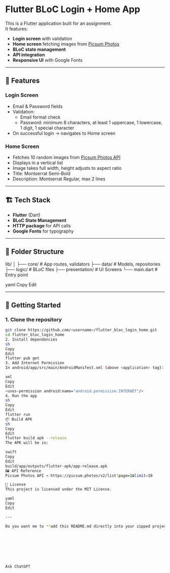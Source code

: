 # Flutter BLoC Login + Home App

This is a Flutter application built for an assignment.  
It features:
- **Login screen** with validation
- **Home screen** fetching images from [Picsum Photos](https://picsum.photos/)
- **BLoC state management**
- **API integration**
- **Responsive UI** with Google Fonts

---

## 📱 Features

### **Login Screen**
- Email & Password fields
- Validation:
  - Email format check
  - Password: minimum 8 characters, at least 1 uppercase, 1 lowercase, 1 digit, 1 special character
- On successful login → navigates to Home screen

### **Home Screen**
- Fetches 10 random images from [Picsum Photos API](https://picsum.photos/v2/list)
- Displays in a vertical list
- Image takes full width, height adjusts to aspect ratio
- Title: Montserrat Semi-Bold  
- Description: Montserrat Regular, max 2 lines

---

## 🏗️ Tech Stack
- **Flutter** (Dart)
- **BLoC State Management**
- **HTTP package** for API calls
- **Google Fonts** for typography

---

## 📂 Folder Structure
lib/
│
├── core/ # App routes, validators
├── data/ # Models, repositories
├── logic/ # BLoC files
├── presentation/ # UI Screens
└── main.dart # Entry point

yaml
Copy
Edit

---

## 🚀 Getting Started

### **1. Clone the repository**
```sh
git clone https://github.com/<username>/flutter_bloc_login_home.git
cd flutter_bloc_login_home
2. Install dependencies
sh
Copy
Edit
flutter pub get
3. Add Internet Permission
In android/app/src/main/AndroidManifest.xml (above <application> tag):

xml
Copy
Edit
<uses-permission android:name="android.permission.INTERNET"/>
4. Run the app
sh
Copy
Edit
flutter run
📦 Build APK
sh
Copy
Edit
flutter build apk --release
The APK will be in:

swift
Copy
Edit
build/app/outputs/flutter-apk/app-release.apk
🖼️ API Reference
Picsum Photos API → https://picsum.photos/v2/list?page=1&limit=10

📜 License
This project is licensed under the MIT License.

yaml
Copy
Edit

---

Do you want me to **add this README.md directly into your zipped project** so it’s ready before you upload to GitHub? That way your repo will look clean immediately.








Ask ChatGPT
